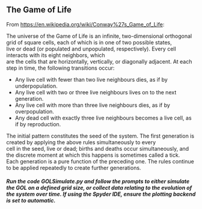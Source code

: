 ## The Game of Life ## 

From https://en.wikipedia.org/wiki/Conway%27s_Game_of_Life: 

The universe of the Game of Life is an infinite, two-dimensional orthogonal grid of square cells, each of which is in one of two possible states,\
live or dead (or populated and unpopulated, respectively). Every cell interacts with its eight neighbors, which\
are the cells that are horizontally, vertically, or diagonally adjacent. At each step in time, the following transitions occur:

- Any live cell with fewer than two live neighbours dies, as if by underpopulation.
- Any live cell with two or three live neighbours lives on to the next generation.
- Any live cell with more than three live neighbours dies, as if by overpopulation.
- Any dead cell with exactly three live neighbours becomes a live cell, as if by reproduction.

The initial pattern constitutes the seed of the system. The first generation is created by applying the above rules simultaneously to every\
cell in the seed, live or dead; births and deaths occur simultaneously, and the discrete moment at which this happens is sometimes called a tick.\
Each generation is a pure function of the preceding one. The rules continue to be applied repeatedly to create further generations.

##### Run the code GOLSimulate.py and follow the prompts to either simulate the GOL on a defined grid size, or collect data relating to the evolution of the system over time. If using the Spyder IDE, ensure the plotting backend is set to automatic. #####


